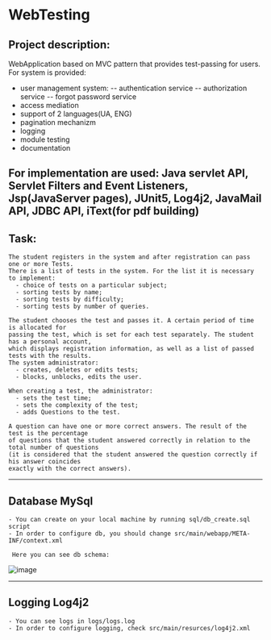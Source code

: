 # WebTesting

## Project description:

WebApplication based on MVC pattern that provides test-passing for users. For system is provided:
  -  user management system:
    -- authentication service
    -- authorization service
    -- forgot password service
  - access mediation
  - support of 2 languages(UA, ENG)
  - pagination mechanizm
  - logging
  - module testing
  - documentation

For implementation are used: Java servlet API, Servlet Filters and Event Listeners, Jsp(JavaServer pages), JUnit5, Log4j2, JavaMail API, JDBC API, iText(for pdf building)
---

## Task:

```
The student registers in the system and after registration can pass one or more Tests.
There is a list of tests in the system. For the list it is necessary to implement:
  - choice of tests on a particular subject;
  - sorting tests by name;
  - sorting tests by difficulty;
  - sorting tests by number of queries.
  
The student chooses the test and passes it. A certain period of time is allocated for 
passing the test, which is set for each test separately. The student has a personal account,
which displays registration information, as well as a list of passed tests with the results.
The system administrator:
  - creates, deletes or edits tests;
  - blocks, unblocks, edits the user.
  
When creating a test, the administrator:
  - sets the test time;
  - sets the complexity of the test;
  - adds Questions to the test.
  
A question can have one or more correct answers. The result of the test is the percentage
of questions that the student answered correctly in relation to the total number of questions
(it is considered that the student answered the question correctly if his answer coincides 
exactly with the correct answers).
```
---
## Database MySql

```
- You can create on your local machine by running sql/db_create.sql script
- In order to configure db, you should change src/main/webapp/META-INF/context.xml
```
` Here you can see db schema:`

  ![image](https://user-images.githubusercontent.com/90086332/215562680-89894f8b-b79e-4158-b9af-50a5ddfaf8ea.png)
  
---
## Logging Log4j2
```
- You can see logs in logs/logs.log
- In order to configure logging, check src/main/resurces/log4j2.xml
